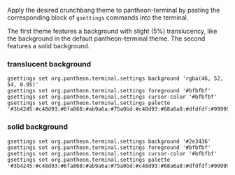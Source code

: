 Apply the desired crunchbang theme to pantheon-terminal by pasting the corresponding block of `gsettings` commands into the terminal.

The first theme features a background with slight (5%) translucency, like the background in the default pantheon-terminal theme. The second features a solid background.

### translucent background

```
gsettings set org.pantheon.terminal.settings background 'rgba(46, 52, 54, 0.95)'
gsettings set org.pantheon.terminal.settings foreground '#bfbfbf'
gsettings set org.pantheon.terminal.settings cursor-color '#bfbfbf'
gsettings set org.pantheon.terminal.settings palette '#3b4245:#c48d93:#6fa868:#ab9a6a:#75a0bd:#c48d93:#68a6a8:#dfdfdf:#999999:#bf9277:#6fa868:#ab9a6a:#75a0bd:#bd8ea1:#68a6a8:#a793c4'
```

### solid background

```
gsettings set org.pantheon.terminal.settings background '#2e3436'
gsettings set org.pantheon.terminal.settings foreground '#bfbfbf'
gsettings set org.pantheon.terminal.settings cursor-color '#bfbfbf'
gsettings set org.pantheon.terminal.settings palette '#3b4245:#c48d93:#6fa868:#ab9a6a:#75a0bd:#c48d93:#68a6a8:#dfdfdf:#999999:#bf9277:#6fa868:#ab9a6a:#75a0bd:#bd8ea1:#68a6a8:#a793c4'
```
